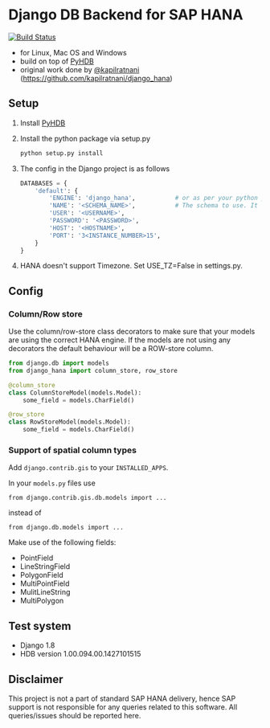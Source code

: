 # Django DB Backend for SAP HANA

[![Build Status](https://travis-ci.org/mathebox/django_hana_pyhdb.svg?branch=master)](https://travis-ci.org/mathebox/django_hana_pyhdb)

- for Linux, Mac OS and Windows
- build on top of [PyHDB](https://github.com/SAP/PyHDB)
- original work done by [@kapilratnani](https://github.com/kapilratnani) (https://github.com/kapilratnani/django_hana)

## Setup
1. Install [PyHDB](https://github.com/SAP/PyHDB)

1. Install the python package via setup.py

    ```bash
	python setup.py install
	```

1. The config in the Django project is as follows

	```python
	DATABASES = {
        'default': {
            'ENGINE': 'django_hana',           # or as per your python path
            'NAME': '<SCHEMA_NAME>',           # The schema to use. It will be created if doesn't exist
            'USER': '<USERNAME>',
            'PASSWORD': '<PASSWORD>',
            'HOST': '<HOSTNAME>',
            'PORT': '3<INSTANCE_NUMBER>15',
        }
    }
    ```
1. HANA doesn't support Timezone. Set USE_TZ=False in settings.py.

## Config
### Column/Row store
Use the column/row-store class decorators to make sure that your models are using the correct HANA engine. If the models are not using any decorators the default behaviour will be a ROW-store column.
```python
from django.db import models
from django_hana import column_store, row_store

@column_store
class ColumnStoreModel(models.Model):
	some_field = models.CharField()

@row_store
class RowStoreModel(models.Model):
	some_field = models.CharField()
```

### Support of spatial column types
Add `django.contrib.gis` to your `INSTALLED_APPS`.

In your `models.py` files use
```
from django.contrib.gis.db.models import ...
```
instead of
```
from django.db.models import ...
```
Make use of the following fields:
- PointField
- LineStringField
- PolygonField
- MultiPointField
- MulitLineString
- MultiPolygon

## Test system
- Django 1.8
- HDB version 1.00.094.00.1427101515

## Disclaimer
This project is not a part of standard SAP HANA delivery, hence SAP support is not responsible for any queries related to
this software. All queries/issues should be reported here.
